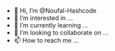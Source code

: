 - 👋 Hi, I’m @Noufal-Hashcode
- 👀 I’m interested in ...
- 🌱 I’m currently learning ...
- 💞️ I’m looking to collaborate on ...
- 📫 How to reach me ...

<!---
Noufal-Hashcode/Noufal-Hashcode is a ✨ special ✨ repository because its `README.md` (this file) appears on your GitHub profile.
You can click the Preview link to take a look at your changes.
--->
